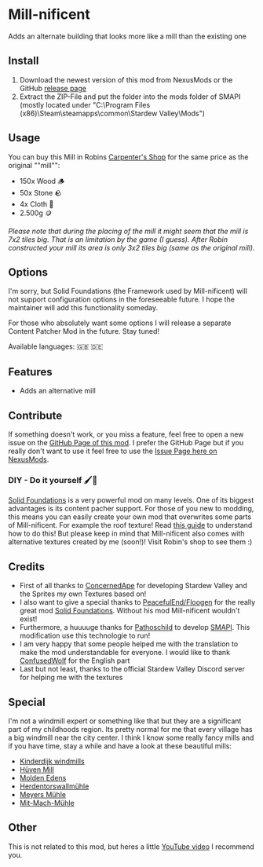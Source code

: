 # Mill-nificent

Adds an alternate building that looks more like a mill than the existing one

## Install

1. Download the newest version of this mod from NexusMods or the GitHub [release page](https://github.com/Nordmole/Millnificent/releases)
2. Extract the ZIP-File and put the folder into the mods folder of SMAPI (mostly located under "C:\Program Files (x86)\Steam\steamapps\common\Stardew Valley\Mods")

## Usage

You can buy this Mill in Robins [Carpenter's Shop](https://stardewvalleywiki.com/Carpenter%27s_Shop) for the same price as the original ""mill"":

- 150x Wood 🪵
- 50x Stone 🪨
- 4x Cloth 🧵
- 2.500g 🪙

*Please note that during the placing of the mill it might seem that the mill is 7x2 tiles big. That is an limitation by the game (I guess). After Robin constructed your mill its area is only 3x2 tiles big (same as the original mill)*.

## Options

I'm sorry, but Solid Foundations (the Framework used by Mill-nificent) will not support configuration options in the foreseeable future. I hope the maintainer will add this functionality someday.

For those who absolutely want some options I will release a separate Content Patcher Mod in the future. Stay tuned!

Available languages: 🇬🇧 🇩🇪

## Features

- Adds an alternative mill

## Contribute

If something doesn't work, or you miss a feature, feel free to open a new issue on the [GitHub Page of this mod](https://github.com/Nordmole/Millnificent/issues). I prefer the GitHub Page but if you really don't want to use it feel free to use the [Issue Page here on NexusMods](https://www.nexusmods.com/stardewvalley/mods/16890?tab=bugs).

### DIY - Do it yourself 🖌️🎨

[Solid Foundations](https://www.nexusmods.com/stardewvalley/mods/12311) is a very powerful mod on many levels. One of its biggest advantages is its content pacher support. For those of you new to modding, this means you can easily create your own mod that overwrites some parts of Mill-nificent. For example the roof texture! Read [this guide](https://github.com/Floogen/AlternativeTextures/wiki/Content-Patcher-Integration) to understand how to do this! But please keep in mind that Mill-nificent also comes with alternative textures created by me (soon!)! Visit Robin's shop to see them :)

## Credits

- First of all thanks to [ConcernedApe](https://twitter.com/concernedape) for developing Stardew Valley and the Sprites my own Textures based on!
- I also want to give a special thanks to [PeacefulEnd/Floogen](https://www.nexusmods.com/stardewvalley/users/4112039) for the really great mod [Solid Foundations](https://www.nexusmods.com/stardewvalley/mods/12311). Without his mod Mill-nificent wouldn't exist!
- Furthermore, a huuuuge thanks for [Pathoschild](https://www.nexusmods.com/stardewvalley/users/1552317) to develop [SMAPI](https://www.nexusmods.com/stardewvalley/mods/2400). This modification use this technologie to run!
- I am very happy that some people helped me with the translation to make the mod understandable for everyone. I would like to thank [ConfusedWolf](https://www.nexusmods.com/stardewvalley/users/15421504) for the English part
- Last but not least, thanks to the official Stardew Valley Discord server for helping me with the textures

## Special

I'm not a windmill expert or something like that but they are a significant part of my childhoods region. Its pretty normal for me that every village has a big windmill near the city center. I think I know some really fancy mills and if you have time, stay a while and have a look at these beautiful mills:

- [Kinderdijk windmills](https://en.wikipedia.org/wiki/Kinderdijk_windmills)
- [Hüven Mill](https://de.wikipedia.org/wiki/H%C3%BCvener_M%C3%BChle)
- [Molden Edens](https://www.visitwadden.nl/nl/bezoeken/activiteiten-overzicht/2559468064/molen-edens)
- [Herdentorswallmühle](https://de.wikipedia.org/wiki/Herdentorswallm%C3%BChle)
- [Meyers Mühle](https://goo.gl/maps/jctGxKaUJ7woY6Xq7)
- [Mit-Mach-Mühle](https://youtu.be/9gRD8fYXuMU)

## Other

This is not related to this mod, but heres a little [YouTube video](https://youtu.be/QAwL0O5nXe0) I recommend you.
